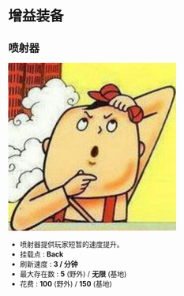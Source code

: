 # 增益装备
## 喷射器
![喷射器](https://github.com/306b/Tac/blob/master/GameDesignDocument/Player/Gears/Enhancement/Ejector.jpg)
- 喷射器提供玩家短暂的速度提升。
- 挂载点 : **Back**
- 刷新速度 : **3 / 分钟**
- 最大存在数 : **5** (野外) / **无限** (基地)
- 花费 : **100** (野外) / **150** (基地)